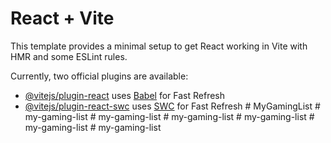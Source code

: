 # React + Vite

This template provides a minimal setup to get React working in Vite with HMR and some ESLint rules.

Currently, two official plugins are available:

- [@vitejs/plugin-react](https://github.com/vitejs/vite-plugin-react/blob/main/packages/plugin-react/README.md) uses [Babel](https://babeljs.io/) for Fast Refresh
- [@vitejs/plugin-react-swc](https://github.com/vitejs/vite-plugin-react-swc) uses [SWC](https://swc.rs/) for Fast Refresh
#   M y G a m i n g L i s t  
 #   m y - g a m i n g - l i s t  
 #   m y - g a m i n g - l i s t  
 #   m y - g a m i n g - l i s t  
 #   m y - g a m i n g - l i s t  
 #   m y - g a m i n g - l i s t  
 #   m y - g a m i n g - l i s t  
 
